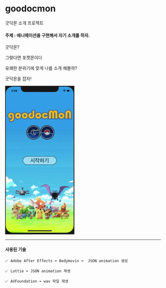 # goodocmon

굿닥몬 소개 프로젝트

#### 주제 : 애니메이션을 구현해서 자기 소개를 하자.

굿닥몬?

그렇다면 포켓몬이다

유쾌한 분위기에 맞게 나를 소개 해볼까?

굿닥몬을 잡자!

![](/support/goodocmon.gif)

---

#### 사용된 기술

    ✅ Adobe After Effects + Bodymovin ➡️  JSON animation 생성
    
    ✅ Lottie ➡️ JSON animation 재생
    
    ✅ AVFoundation ➡️ wav 파일 재생
  
  
